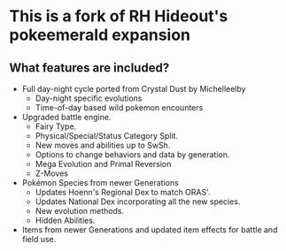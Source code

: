 # This is a fork of RH Hideout's pokeemerald expansion

## What features are included?
- Full day-night cycle ported from Crystal Dust by Michelleelby
    - Day-night specific evolutions
    - Time-of-day based wild pokemon encounters
- Upgraded battle engine.
    - Fairy Type.
    - Physical/Special/Status Category Split.
    - New moves and abilities up to SwSh.
    - Options to change behaviors and data by generation.
    - Mega Evolution and Primal Reversion
    - Z-Moves
- Pokémon Species from newer Generations
    - Updates Hoenn's Regional Dex to match ORAS'.
    - Updates National Dex incorporating all the new species.
    - New evolution methods.
    - Hidden Abilities.
- Items from newer Generations and updated item effects for battle and field use.
